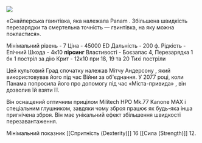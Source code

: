 
[![](https://static.wikia.nocookie.net/cyberpunk/images/c/c3/Grad_Panam.png/revision/latest/scale-to-width-down/350?cb=20220724205353)](https://static.wikia.nocookie.net/cyberpunk/images/c/c3/Grad_Panam.png/revision/latest?cb=20220724205353)

«Снайперська гвинтівка, яка належала Panam . Збільшена швидкість перезарядки та смертельна точність — гвинтівка, на яку можна покластися».

Мінімальний рівень - 7
Ціна - 45000 ED
Дальність - 200 ф.
Рідкість - Епічний
Шкода - 4к10 **пірсинг**
Властивості - Боєзапас 4, Перезарядка 1 бх
1 постріл за дію
Крит - 12к10 при 18, 19 та 20
Тихі постріли

Цей культовий Град спочатку належав Мітчу Андерсону , який використовував його під час Війни за об'єднання. У 2077 році, коли Панама попросила його про допомогу під час «Міста-привида» , він дозволив їй взяти її.

Він оснащений оптичним прицілом Militech HPO Mk.77 Kanone MAX і спеціальним глушником, завдяки чому зброя працює як будь-яка інша пригнічена зброя. Він має унікальний ефект збільшення швидкості перезавантаження.

Мінімальний показник [[Спритність (Dexterity)]] 16 [[Сила (Strength)]] 12.